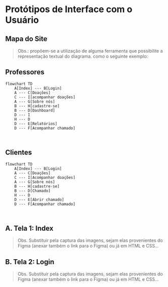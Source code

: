 # Protótipos de Interface com o Usuário

## Mapa do Site

> Obs.: propõem-se a utilização de alguma ferramenta que possibilite a representação textual do diagrama. como o seguinte exemplo:

## Professores
```mermaid
flowchart TD
    A[Index] --- B[Login]
    A --- C[Doações]
    C --- I[acompanhar doações]
    A --- G[Sobre nós]
    B --- H[cadastre-se]
    B --- D[Dashboard]
    D --- I
    H --- D
    D --- E[Relatórios]
    D --- F[Acompanhar chamado]
    
    
```

## Clientes
```mermaid
flowchart TD
    A[Index] --- B[Login]
    A --- C[Doações]
    C --- I[Acompanhar doações]
    A --- G[Sobre nós]
    B --- H[cadastre-se]
    B --- D[Chamado]
    H --- D
    D --- E[Abrir chamado]
    D --- F[Acompanhar chamado]
    
    
```

## A. Tela 1: Index

> Obs. Substituir pela captura das imagens, sejam elas provenientes do Figma (anexar também o link para o Figma) ou já em HTML e CSS...

## B. Tela 2: Login

> Obs. Substituir pela captura das imagens, sejam elas provenientes do Figma (anexar também o link para o Figma) ou já em HTML e CSS...
